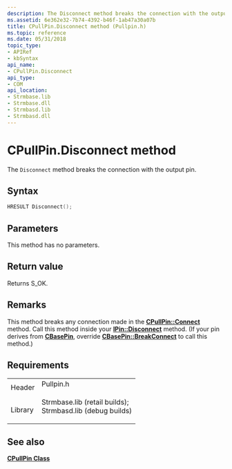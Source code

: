 ```yaml
---
description: The Disconnect method breaks the connection with the output pin.
ms.assetid: 6e362e32-7b74-4392-b46f-1ab47a30a07b
title: CPullPin.Disconnect method (Pullpin.h)
ms.topic: reference
ms.date: 05/31/2018
topic_type: 
- APIRef
- kbSyntax
api_name: 
- CPullPin.Disconnect
api_type: 
- COM
api_location: 
- Strmbase.lib
- Strmbase.dll
- Strmbasd.lib
- Strmbasd.dll
---
```


# CPullPin.Disconnect method

The `Disconnect` method breaks the connection with the output pin.

## Syntax


```C++
HRESULT Disconnect();
```



## Parameters

This method has no parameters.

## Return value

Returns S\_OK.

## Remarks

This method breaks any connection made in the [**CPullPin::Connect**](cpullpin-connect.md) method. Call this method inside your [**IPin::Disconnect**](/windows/desktop/api/Strmif/nf-strmif-ipin-disconnect) method. (If your pin derives from [**CBasePin**](cbasepin.md), override [**CBasePin::BreakConnect**](cbasepin-breakconnect.md) to call this method.)

## Requirements



|                    |                                                                                                                                                                                            |
|--------------------|--------------------------------------------------------------------------------------------------------------------------------------------------------------------------------------------|
| Header<br/>  | <dl> <dt>Pullpin.h</dt> </dl>                                                                                                       |
| Library<br/> | <dl> <dt>Strmbase.lib (retail builds); </dt> <dt>Strmbasd.lib (debug builds)</dt> </dl> |



## See also

<dl> <dt>

[**CPullPin Class**](cpullpin.md)
</dt> </dl>

 

 




